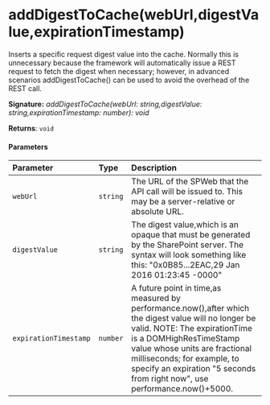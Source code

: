 # addDigestToCache(webUrl,digestValue,expirationTimestamp)

Inserts a specific request digest value into the cache. Normally this is unnecessary because 
the framework will automatically issue a REST request to fetch the digest when necessary; 
however, in advanced scenarios addDigestToCache() can be used to avoid the overhead of the 
REST call. 


**Signature:** _addDigestToCache(webUrl: string,digestValue: string,expirationTimestamp: number): void_

**Returns**: `void`



#### Parameters


| Parameter	   | Type    | Description |
|:-------------|:---------------|:------------|
| `webUrl`    | `string` | The URL of the SPWeb that the API call will be issued to.  This may be a server-relative or absolute URL. |
| `digestValue`    | `string` | The digest value,which is an opaque that must be generated  by the SharePoint server. The syntax will look something like  this: "0x0B85...2EAC,29 Jan 2016 01:23:45 -0000" |
| `expirationTimestamp`    | `number` | A future point in time,as measured by performance.now(),after which  the digest value will no longer be valid.  NOTE: The expirationTime is a DOMHighResTimeStamp value whose units are  fractional milliseconds; for example, to specify an expiration  "5 seconds from right now", use performance.now()+5000. |

